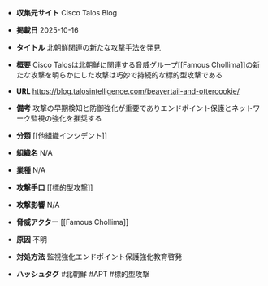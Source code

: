 - **収集元サイト**
Cisco Talos Blog

- **掲載日**
2025-10-16

- **タイトル**
北朝鮮関連の新たな攻撃手法を発見

- **概要**
Cisco Talosは北朝鮮に関連する脅威グループ[[Famous Chollima]]の新たな攻撃を明らかにした攻撃は巧妙で持続的な標的型攻撃である

- **URL**
https://blog.talosintelligence.com/beavertail-and-ottercookie/

- **備考**
攻撃の早期検知と防御強化が重要でありエンドポイント保護とネットワーク監視の強化を推奨する

- **分類**
[[他組織インシデント]]

- **組織名**
N/A

- **業種**
N/A

- **攻撃手口**
[[標的型攻撃]]

- **攻撃影響**
N/A

- **脅威アクター**
[[Famous Chollima]]

- **原因**
不明

- **対処方法**
監視強化エンドポイント保護強化教育啓発

- **ハッシュタグ**
#北朝鮮 #APT #標的型攻撃

